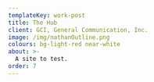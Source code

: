 ```yaml
---
templateKey: work-post
title: The Hub
client: GCI, General Communication, Inc.
image: /img/nathanOutline.png
colours: bg-light-red near-white
about: >-
  A site to test.
order: 7
---
```


